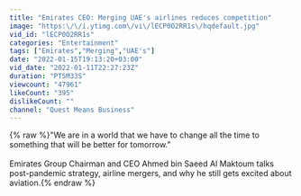 ```yaml
---
title: "Emirates CEO: Merging UAE's airlines reduces competition"
image: "https:\/\/i.ytimg.com\/vi\/lECP0O2RR1s\/hqdefault.jpg"
vid_id: "lECP0O2RR1s"
categories: "Entertainment"
tags: ["Emirates","Merging","UAE's"]
date: "2022-01-15T19:13:20+03:00"
vid_date: "2022-01-11T22:27:23Z"
duration: "PT5M33S"
viewcount: "47961"
likeCount: "395"
dislikeCount: ""
channel: "Quest Means Business"
---
```

{% raw %}&quot;We are in a world that we have to change all the time to something that will be better for tomorrow.&quot; <br /><br />Emirates Group Chairman and CEO Ahmed bin Saeed Al Maktoum talks post-pandemic strategy, airline mergers, and why he still gets excited about aviation.{% endraw %}
